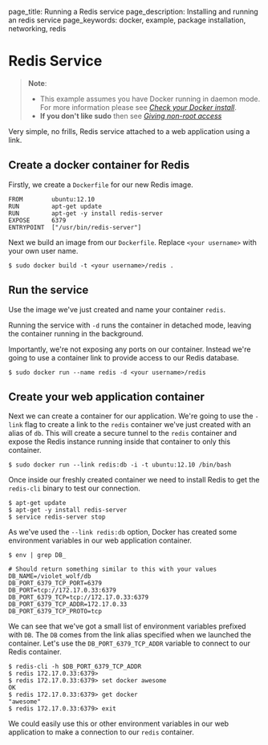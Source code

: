 page_title: Running a Redis service
page_description: Installing and running an redis service
page_keywords: docker, example, package installation, networking, redis

# Redis Service

> **Note**:
> 
> - This example assumes you have Docker running in daemon mode. For
>   more information please see [*Check your Docker
>   install*](../hello_world/#running-examples).
> - **If you don't like sudo** then see [*Giving non-root
>   access*](/installation/binaries/#dockergroup)

Very simple, no frills, Redis service attached to a web application
using a link.

## Create a docker container for Redis

Firstly, we create a `Dockerfile` for our new Redis
image.

    FROM        ubuntu:12.10
    RUN         apt-get update
    RUN         apt-get -y install redis-server
    EXPOSE      6379
    ENTRYPOINT  ["/usr/bin/redis-server"]

Next we build an image from our `Dockerfile`.
Replace `<your username>` with your own user name.

    $ sudo docker build -t <your username>/redis .

## Run the service

Use the image we've just created and name your container `redis`.

Running the service with `-d` runs the container in detached mode, leaving
the container running in the background.

Importantly, we're not exposing any ports on our container. Instead
we're going to use a container link to provide access to our Redis
database.

    $ sudo docker run --name redis -d <your username>/redis

## Create your web application container

Next we can create a container for our application. We're going to use
the `-link` flag to create a link to the `redis` container we've just
created with an alias of `db`. This will create a secure tunnel to the
`redis` container and expose the Redis instance running inside that
container to only this container.

    $ sudo docker run --link redis:db -i -t ubuntu:12.10 /bin/bash

Once inside our freshly created container we need to install Redis to
get the `redis-cli` binary to test our connection.

    $ apt-get update
    $ apt-get -y install redis-server
    $ service redis-server stop

As we've used the `--link redis:db` option, Docker
has created some environment variables in our web application container.

    $ env | grep DB_

    # Should return something similar to this with your values
    DB_NAME=/violet_wolf/db
    DB_PORT_6379_TCP_PORT=6379
    DB_PORT=tcp://172.17.0.33:6379
    DB_PORT_6379_TCP=tcp://172.17.0.33:6379
    DB_PORT_6379_TCP_ADDR=172.17.0.33
    DB_PORT_6379_TCP_PROTO=tcp

We can see that we've got a small list of environment variables prefixed
with `DB`. The `DB` comes from the link alias specified when we launched
the container. Let's use the `DB_PORT_6379_TCP_ADDR` variable to connect to
our Redis container.

    $ redis-cli -h $DB_PORT_6379_TCP_ADDR
    $ redis 172.17.0.33:6379>
    $ redis 172.17.0.33:6379> set docker awesome
    OK
    $ redis 172.17.0.33:6379> get docker
    "awesome"
    $ redis 172.17.0.33:6379> exit

We could easily use this or other environment variables in our web
application to make a connection to our `redis`
container.
